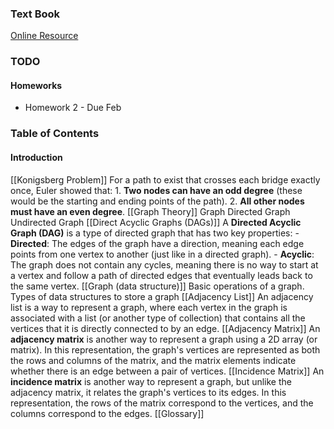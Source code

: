 ### Text Book
[Online Resource](https://en.wikibooks.org/wiki/Graph_Algorithms)


### TODO
#### Homeworks
- Homework 2 - Due  Feb 

### Table of Contents

#### Introduction

[[Konigsberg Problem]]
	For a path to exist that crosses each bridge exactly once, Euler showed that:
		1. **Two nodes can have an odd degree** (these would be the starting and ending points of the path).
		2. **All other nodes must have an even degree**.
[[Graph Theory]]
	Graph
	Directed Graph
	Undirected Graph
[[Direct Acyclic Graphs (DAGs)]]
	A **Directed Acyclic Graph (DAG)** is a type of directed graph that has two key properties:
		- **Directed**: The edges of the graph have a direction, meaning each edge points from one vertex to another (just like in a directed graph).
		- **Acyclic**: The graph does not contain any cycles, meaning there is no way to start at a vertex and follow a path of directed edges that eventually leads back to the same vertex.
[[Graph (data structure)]]
	Basic operations of a graph.
	Types of data structures to store a graph
[[Adjacency List]]
	An adjacency list is a way to represent a graph, where each vertex in the graph is associated with a list (or another type of collection) that contains all the vertices that it is directly connected to by an edge. 
[[Adjacency  Matrix]]
	An **adjacency matrix** is another way to represent a graph using a 2D array (or matrix). In this representation, the graph's vertices are represented as both the rows and columns of the matrix, and the matrix elements indicate whether there is an edge between a pair of vertices.
[[Incidence Matrix]]
	An **incidence matrix** is another way to represent a graph, but unlike the adjacency matrix, it relates the graph's vertices to its edges. In this representation, the rows of the matrix correspond to the vertices, and the columns correspond to the edges.
[[Glossary]]






